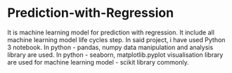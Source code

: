 # Prediction-with-Regression
It is machine learning model for prediction with regression. It include all machine learning model life cycles step.
In said project, i have used Python 3 notebook.
In python - pandas, numpy data manipulation and analysis library are used.
In python - seaborn, matplotlib.pyplot visualisation library are used
for machine learning model - scikit library commonly.
